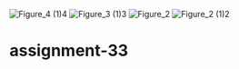 ![Figure_4 (1)4](https://github.com/rezaanalytics11/Online-Retailer-Total-Sales-Plotting/assets/105513524/4199f726-f814-4b0a-840b-7cf36a5a73cb)
![Figure_3 (1)3](https://github.com/rezaanalytics11/Online-Retailer-Total-Sales-Plotting/assets/105513524/23f4e4e6-1a73-4021-aa52-f264219dff6f)
![Figure_2](https://github.com/rezaanalytics11/Online-Retailer-Total-Sales-Plotting/assets/105513524/1235ec04-2e68-48da-9401-562aff352207)
![Figure_2 (1)2](https://github.com/rezaanalytics11/Online-Retailer-Total-Sales-Plotting/assets/105513524/2619c08f-475a-464c-a318-e21e69a1ad5e)
# assignment-33



